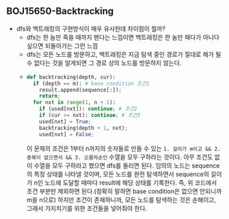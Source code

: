 ## BOJ15650-Backtracking

- dfs와 백트래킹의 구현방식이 매우 유사한데 차이점이 뭘까?
  - dfs는 한 놈만 죽을 때까지 팬다는 느낌이면 백트래킹은 한 놈만 패다가 아니다 싶으면 되돌아가는 그런 느낌
  - dfs는 모든 노드를 방문하고, 백트래킹은 지금 탐색 중인 경로가 절대로 해가 될 수 없다는 것을 알게되면 그 경로 상의 노드를 방문하지 않는다.
  - ```python
    def backtracking(depth, cur):
      if (depth == m): # base condition 조건1
        result.append(sequence[:]);
        return;
      for nxt in range(1, n + 1):
        if (used[nxt]): continue; # 조건2
        if (cur >= nxt): continue; # 조건3
        used[nxt] = True;
        backtracking(depth + 1, nxt);
        used[nxt] = False;
    ```
    이 문제의 조건은 1부터 n까지의 숫자들로 만들 수 있는 `1. 길이가 m이고 && 2. 중복이 없으면서 && 3. 오름차순인` 수열을 모두 구하라는 것이다. 아무 조건도 없이 수열을 모두 구하라고 했으면 dfs를 돌리면 된다. 임의의 노드는 sequence의 특정 상태를 나타낼 것이며, 모든 노드를 완전 탐색하면서 sequence의 길이가 n인 노드에 도달할 때마다 result에 해당 상태를 기록한다. 즉, 위 코드에서 조건 부분만 제외하면 된다.(정확히 말하면 base condition은 없으면 안되니까 m을 n으로) 하지만 조건이 존재하니까, 모든 노드를 탐색하는 것은 손해이고, 그래서 가지치기를 위한 조건들을 넣어줘야 한다.
